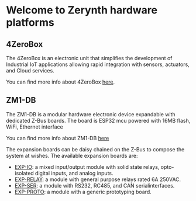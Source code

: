# Welcome to Zerynth hardware platforms

## 4ZeroBox

The 4ZeroBox is an electronic unit that simplifies the development of Industrial IoT applications allowing rapid integration with sensors, actuators, and Cloud services.

You can find more info about 4ZeroBox [here](4ZeroBox/).

## ZM1-DB

The ZM1-DB is a modular hardware electronic device expandable with dedicated Z-Bus boards. The board is ESP32 mcu powered with 16MB flash, WiFi, Ethernet interface

You can find more info about ZM1-DB [here](ZM1-Development-Board/)

The expansion boards can be daisy chained on the Z-Bus to compose the system at wishes. The available expansion boards are:

* [EXP-IO](EXP-IO/): a mixed input/output module with solid state relays, opto-isolated digital inputs, and analog inputs.
* [EXP-RELAY](EXP-RELAY/): a module with general purpose relays rated 6A 250VAC.
* [EXP-SER](EXP-SER/): a module with RS232, RC485, and CAN serialinterfaces.
* [EXP-PROTO](EXP-PROTO/): a module with a generic prototyping board.
